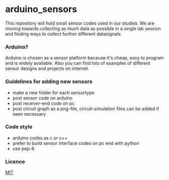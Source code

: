 # arduino_sensors
This repository will hold small sensor codes used in our studies. We are moving
towards collecting as much data as possible in a single lab session and finding
ways to collect further different datasignals.

### Arduino?
Arduino is chosen as a sensor platform because it's cheap, easy to program and
is widely available. Also you can find lots of examples of different sensor
designs and projects on internet.

### Guidelines for adding new sensors
* make a new folder for each sensortype
* post sensor code on arduino
* post receiver-end code on pc
* post circuit graph as a png-file, circuit-simulation files can be added if
  seen necessary
  
### Code style
* arduino codes as c or c++
* prefer to build sensor interface codes on pc end with python
* use pep-8

### Licence
[MIT](LICENSE.md)